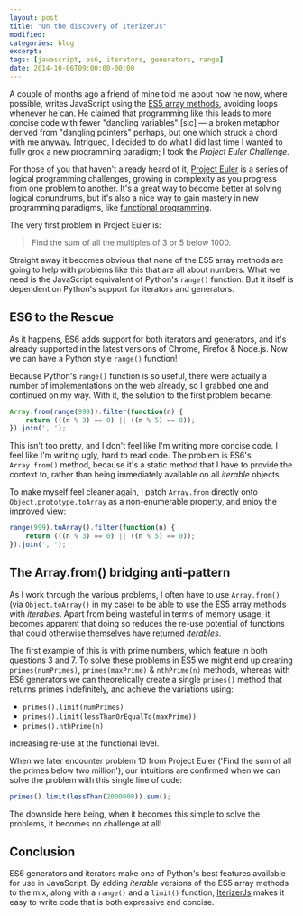 ```yaml
---
layout: post
title: "On the discovery of IterizerJs"
modified:
categories: blog
excerpt:
tags: [javascript, es6, iterators, generators, range]
date: 2014-10-06T09:00:00-00:00
---
```


A couple of months ago a friend of mine told me about how he now, where possible, writes JavaScript using the [ES5 array methods](), avoiding loops whenever he can. He claimed that programming like this leads to more concise code with fewer "dangling variables" \[sic\] &mdash; a broken metaphor derived from "dangling pointers" perhaps, but one which struck a chord with me anyway. Intrigued, I decided to do what I did last time I wanted to fully grok a new programming paradigm; I took the _Project Euler Challenge_.

For those of you that haven't already heard of it, [Project Euler](https://projecteuler.net/) is a series of logical programming challenges, growing in complexity as you progress from one problem to another. It's a great way to become better at solving logical conundrums, but it's also a nice way to gain mastery in new programming paradigms, like [functional programming](http://en.wikipedia.org/wiki/Functional_programming).

The very first problem in Project Euler is:

> Find the sum of all the multiples of 3 or 5 below 1000.

Straight away it becomes obvious that none of the ES5 array methods are going to help with problems like this that are all about numbers. What we need is the JavaScript equivalent of Python's `range()` function. But it itself is dependent on Python's support for iterators and generators.

## ES6 to the Rescue

As it happens, ES6 adds support for both iterators and generators, and it's already supported in the latest versions of Chrome, Firefox & Node.js. Now we can have a Python style `range()` function!

Because Python's `range()` function is so useful, there were actually a number of implementations on the web already, so I grabbed one and continued on my way. With it, the solution to the first problem became:

~~~js
Array.from(range(999)).filter(function(n) {
	return (((n % 3) == 0) || ((n % 5) == 0));
}).join(', ');
~~~

This isn't too pretty, and I don't feel like I'm writing more concise code. I feel like I'm writing ugly, hard to read code. The problem is ES6's `Array.from()` method, because it's a static method that I have to provide the context to, rather than being immediately available on all _iterable_ objects.

To make myself feel cleaner again, I patch `Array.from` directly onto `Object.prototype.toArray` as a non-enumerable property, and enjoy the improved view:

~~~js
range(999).toArray().filter(function(n) {
	return (((n % 3) == 0) || ((n % 5) == 0));
}).join(', ');
~~~


## The Array.from() bridging anti-pattern

As I work through the various problems, I often have to use `Array.from()` (via `Object.toArray()` in my case) to be able to use the ES5 array methods with _iterables_. Apart from being wasteful in terms of memory usage, it becomes apparent that doing so reduces the re-use potential of functions that could otherwise themselves have returned _iterables_.

The first example of this is with prime numbers, which feature in both questions 3 and 7. To solve these problems in ES5 we might end up creating `primes(numPrimes)`, `primes(maxPrime)` & `nthPrime(n)` methods, whereas with ES6 generators we can theoretically create a single `primes()` method that returns primes indefinitely, and achieve the variations using:

  * `primes().limit(numPrimes)`
  * `primes().limit(lessThanOrEqualTo(maxPrime))`
  * `primes().nthPrime(n)`

increasing re-use at the functional level.

When we later encounter problem 10 from Project Euler ('Find the sum of all the primes below two million'), our intuitions are confirmed when we can solve the problem with this single line of code:

~~~js
primes().limit(lessThan(2000000)).sum();
~~~

The downside here being, when it becomes this simple to solve the problems, it becomes no challenge at all!

## Conclusion

ES6 generators and iterators make one of Python's best features available for use in JavaScript. By adding _iterable_ versions of the ES5 array methods to the mix, along with a `range()` and a `limit()` function, [IterizerJs](https://github.com/dchambers/iterizerjs) makes it easy to write code that is both expressive and concise.
